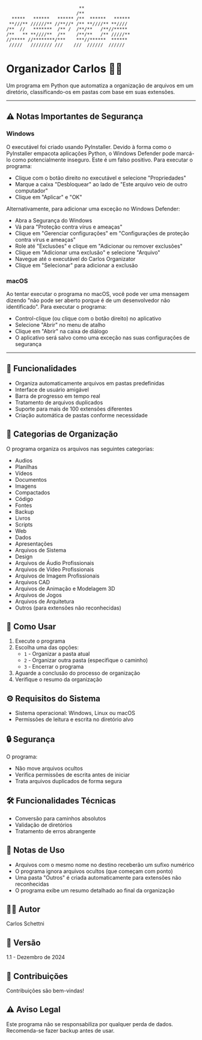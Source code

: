 ```ascii
                           **                 
                          /**                 
  *****   ******   ****** /**  ******   ******
 **///** //////** //**//* /** **////** **//// 
/**  //   *******  /** /  /**/**   /**//***** 
/**   ** **////**  /**    /**/**   /** /////**
//***** //********/***    ***//******  ****** 
 /////   //////// ///    ///  //////  //////  
```


# Organizador Carlos 📁✨
Um programa em Python que automatiza a organização de arquivos em um diretório, classificando-os em pastas com base em suas extensões.

---

## ⚠️ Notas Importantes de Segurança
### Windows
O executável foi criado usando PyInstaller. Devido à forma como o PyInstaller empacota aplicações Python, o Windows Defender pode marcá-lo como potencialmente inseguro. Este é um falso positivo. Para executar o programa:

- Clique com o botão direito no executável e selecione "Propriedades"
- Marque a caixa "Desbloquear" ao lado de "Este arquivo veio de outro computador"
- Clique em "Aplicar" e "OK"

Alternativamente, para adicionar uma exceção no Windows Defender:

- Abra a Segurança do Windows
- Vá para "Proteção contra vírus e ameaças"
- Clique em "Gerenciar configurações" em "Configurações de proteção contra vírus e ameaças"
- Role até "Exclusões" e clique em "Adicionar ou remover exclusões"
- Clique em "Adicionar uma exclusão" e selecione "Arquivo"
- Navegue até o executável do Carlos Organizator
- Clique em "Selecionar" para adicionar a exclusão

### macOS
Ao tentar executar o programa no macOS, você pode ver uma mensagem dizendo "não pode ser aberto porque é de um desenvolvedor não identificado". Para executar o programa:

- Control-clique (ou clique com o botão direito) no aplicativo
- Selecione "Abrir" no menu de atalho
- Clique em "Abrir" na caixa de diálogo
- O aplicativo será salvo como uma exceção nas suas configurações de segurança

---

## 🌟 Funcionalidades

- Organiza automaticamente arquivos em pastas predefinidas
- Interface de usuário amigável
- Barra de progresso em tempo real
- Tratamento de arquivos duplicados
- Suporte para mais de 100 extensões diferentes
- Criação automática de pastas conforme necessidade

## 📂 Categorias de Organização

O programa organiza os arquivos nas seguintes categorias:

- Audios
- Planilhas
- Vídeos
- Documentos
- Imagens
- Compactados
- Código
- Fontes
- Backup
- Livros
- Scripts
- Web
- Dados
- Apresentações
- Arquivos de Sistema
- Design
- Arquivos de Áudio Profissionais
- Arquivos de Vídeo Profissionais
- Arquivos de Imagem Profissionais
- Arquivos CAD
- Arquivos de Animação e Modelagem 3D
- Arquivos de Jogos
- Arquivos de Arquitetura
- Outros (para extensões não reconhecidas)

## 🚀 Como Usar

1. Execute o programa
2. Escolha uma das opções:
   - `1` - Organizar a pasta atual
   - `2` - Organizar outra pasta (especifique o caminho)
   - `3` - Encerrar o programa
3. Aguarde a conclusão do processo de organização
4. Verifique o resumo da organização

## ⚙️ Requisitos do Sistema

- Sistema operacional: Windows, Linux ou macOS
- Permissões de leitura e escrita no diretório alvo

## 🔒 Segurança

O programa:
- Não move arquivos ocultos
- Verifica permissões de escrita antes de iniciar
- Trata arquivos duplicados de forma segura

## 🛠️ Funcionalidades Técnicas

- Conversão para caminhos absolutos
- Validação de diretórios
- Tratamento de erros abrangente

## 📝 Notas de Uso

- Arquivos com o mesmo nome no destino receberão um sufixo numérico
- O programa ignora arquivos ocultos (que começam com ponto)
- Uma pasta "Outros" é criada automaticamente para extensões não reconhecidas
- O programa exibe um resumo detalhado ao final da organização

## 👨‍💻 Autor

Carlos Schettni

## 📌 Versão

1.1 - Dezembro de 2024

## 🤝 Contribuições

Contribuições são bem-vindas!

## ⚠️ Aviso Legal

Este programa não se responsabiliza por qualquer perda de dados. Recomenda-se fazer backup antes de usar.
